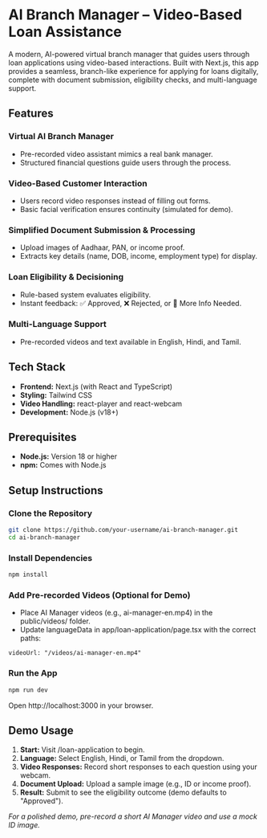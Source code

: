 # AI Branch Manager – Video-Based Loan Assistance

A modern, AI-powered virtual branch manager that guides users through loan applications using video-based interactions. Built with Next.js, this app provides a seamless, branch-like experience for applying for loans digitally, complete with document submission, eligibility checks, and multi-language support.

## Features

### Virtual AI Branch Manager
- Pre-recorded video assistant mimics a real bank manager.
- Structured financial questions guide users through the process.

### Video-Based Customer Interaction
- Users record video responses instead of filling out forms.
- Basic facial verification ensures continuity (simulated for demo).

### Simplified Document Submission & Processing
- Upload images of Aadhaar, PAN, or income proof.
- Extracts key details (name, DOB, income, employment type) for display.

### Loan Eligibility & Decisioning
- Rule-based system evaluates eligibility.
- Instant feedback: ✅ Approved, ❌ Rejected, or 🔄 More Info Needed.

### Multi-Language Support
- Pre-recorded videos and text available in English, Hindi, and Tamil.

## Tech Stack

- **Frontend:** Next.js (with React and TypeScript)
- **Styling:** Tailwind CSS
- **Video Handling:** react-player and react-webcam
- **Development:** Node.js (v18+)

## Prerequisites

- **Node.js:** Version 18 or higher
- **npm:** Comes with Node.js

## Setup Instructions

### Clone the Repository

```bash
git clone https://github.com/your-username/ai-branch-manager.git
cd ai-branch-manager
```

### Install Dependencies

```bash
npm install
```

### Add Pre-recorded Videos (Optional for Demo)

- Place AI Manager videos (e.g., ai-manager-en.mp4) in the public/videos/ folder.
- Update languageData in app/loan-application/page.tsx with the correct paths:

```tsx
videoUrl: "/videos/ai-manager-en.mp4"
```

### Run the App

```bash
npm run dev
```

Open http://localhost:3000 in your browser.

## Demo Usage

1. **Start:** Visit /loan-application to begin.
2. **Language:** Select English, Hindi, or Tamil from the dropdown.
3. **Video Responses:** Record short responses to each question using your webcam.
4. **Document Upload:** Upload a sample image (e.g., ID or income proof).
5. **Result:** Submit to see the eligibility outcome (demo defaults to "Approved").

*For a polished demo, pre-record a short AI Manager video and use a mock ID image.*
